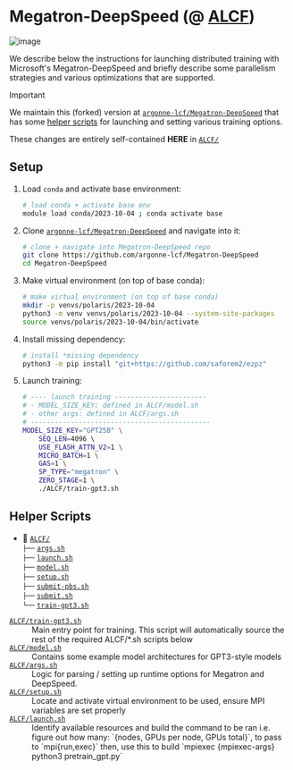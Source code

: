 # Megatron-DeepSpeed (@ [ALCF](https://alcf.anl.gov))

![image](https://github.com/argonne-lcf/Megatron-DeepSpeed/assets/5234251/f06df155-30e8-4894-a4c2-c17ff4b34ada)

We describe below the instructions for launching distributed training with
Microsoft's Megatron-DeepSpeed and briefly describe some parallelism
strategies and various optimizations that are supported.

> [!IMPORTANT]
> We maintain this (forked) version at
> [`argonne-lcf/Megatron-DeepSpeed`](https://github.com/argonne-lcf/Megatron-DeepSpeed)
> that has some [helper scripts](#helper-scripts) for launching and setting
> various training options.
> 
> These changes are entirely self-contained **HERE** in [`ALCF/`](.)

## Setup

1. Load `conda` and activate base environment:

    ```bash
    # load conda + activate base env
    module load conda/2023-10-04 ; conda activate base
    ```

1. Clone
   [`argonne-lcf/Megatron-DeepSpeed`](https://github.com/argonne-lcf/Megatron-DeepSpeed)
   and navigate into it:

    ```bash
    # clone + navigate into Megatron-DeepSpeed repo
    git clone https://github.com/argonne-lcf/Megatron-DeepSpeed
    cd Megatron-DeepSpeed
    ```

1. Make virtual environment (on top of base conda):

    ```bash
    # make virtual environment (on top of base conda)
    mkdir -p venvs/polaris/2023-10-04
    python3 -m venv venvs/polaris/2023-10-04 --system-site-packages
    source venvs/polaris/2023-10-04/bin/activate
    ```

1. Install missing dependency:

    ```bash
    # install *missing dependency
    python3 -m pip install "git+https://github.com/saforem2/ezpz"
    ```

1. Launch training:

    ```bash
    # ---- launch training -----------------------
    # - MODEL_SIZE_KEY: defined in ALCF/model.sh
    # - other args: defined in ALCF/args.sh
    # ---------------------------------------------
    MODEL_SIZE_KEY="GPT25B" \
        SEQ_LEN=4096 \ 
        USE_FLASH_ATTN_V2=1 \
        MICRO_BATCH=1 \
        GAS=1 \
        SP_TYPE="megatron" \
        ZERO_STAGE=1 \
        ./ALCF/train-gpt3.sh
    ```


## Helper Scripts

- 📂 [`ALCF/`](https://github.com/argonne-lcf/Megatron-DeepSpeed/tree/main/ALCF)  
  `├──` [`args.sh`](https://github.com/argonne-lcf/Megatron-DeepSpeed/blob/main/ALCF/models.sh)  
  `├──` [`launch.sh`](https://github.com/argonne-lcf/Megatron-DeepSpeed/blob/main/ALCF/launch.sh)  
  `├──` [`model.sh`](https://github.com/argonne-lcf/Megatron-DeepSpeed/blob/main/ALCF/model.sh)  
  `├──` [`setup.sh`](https://github.com/argonne-lcf/Megatron-DeepSpeed/blob/main/ALCF/setup.sh)  
  `├──` [`submit-pbs.sh`](https://github.com/argonne-lcf/Megatron-DeepSpeed/blob/main/ALCF/submit-pbs.sh)  
  `├──` [`submit.sh`](https://github.com/argonne-lcf/Megatron-DeepSpeed/blob/main/ALCF/submit.sh)  
  `└──` [`train-gpt3.sh`](https://github.com/argonne-lcf/Megatron-DeepSpeed/blob/main/ALCF/train-gpt3.sh)  


<dl>
  <dt><a href=https://github.com/argonne-lcf/Megatron-DeepSpeed/blob/main/ALCF/train-gpt3.sh><code>ALCF/train-gpt3.sh</code></a>
  <dd>Main entry point for training. This script will automatically source the rest of the required ALCF/*.sh scripts below</dd>
  <dt><a href=https://github.com/saforem2/Megatron-DeepSpeed/blob/main/ALCF/model.sh><code>ALCF/model.sh</code></a></dt>
  <dd>Contains some example model architectures for GPT3-style models</dd>
  <dt><a href="https://github.com/argonne-lcf/Megatron-DeepSpeed/blob/main/ALCF/args.sh"><code>ALCF/args.sh</code></a></dt>
  <dd>Logic for parsing / setting up runtime options for Megatron and DeepSpeed.</dd>
  <dt><a href="https://github.com/argonne-lcf/Megatron-DeepSpeed/blob/main/ALCF/setup.sh"><code>ALCF/setup.sh</code></a></dt>
  <dd>Locate and activate virtual environment to be used, ensure MPI variables are set properly</dd>
  <dt><a href="https://github.com/argonne-lcf/Megatron-DeepSpeed/blob/main/ALCF/launch.sh"><code>ALCF/launch.sh</code></a></dt>
  <dd>Identify available resources and build the command to be ran i.e. figure out how many: `{nodes, GPUs per node, GPUs total}`, to pass to `mpi{run,exec}` then, use this to build  `mpiexec {mpiexec-args} python3 pretrain_gpt.py`</dd>
</dl>
